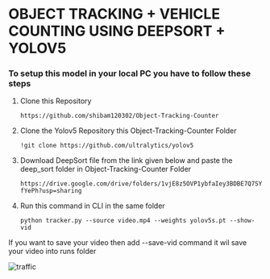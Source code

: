 # OBJECT TRACKING + VEHICLE COUNTING USING DEEPSORT + YOLOV5

### To setup this model in your local PC you have to follow these steps

1) Clone this Repository 

   `https://github.com/shibam120302/Object-Tracking-Counter`
   
2) Clone the Yolov5 Repository this Object-Tracking-Counter Folder

   `!git clone https://github.com/ultralytics/yolov5`

3) Download DeepSort file from the link given below and paste the deep_sort folder in Object-Tracking-Counter Folder

   `https://drive.google.com/drive/folders/1vjE8z5OVP1ybfaIey3BDBE7Q7SYfYePh?usp=sharing`
   
4) Run this command in CLI in the same folder

   `python tracker.py --source video.mp4 --weights yolov5s.pt --show-vid`
   
If you want to save your video then add --save-vid command it wil save your video into runs folder

![traffic](https://user-images.githubusercontent.com/64472176/215114130-54f900dc-8467-408a-9c4f-5f6459f563ca.jpg)





